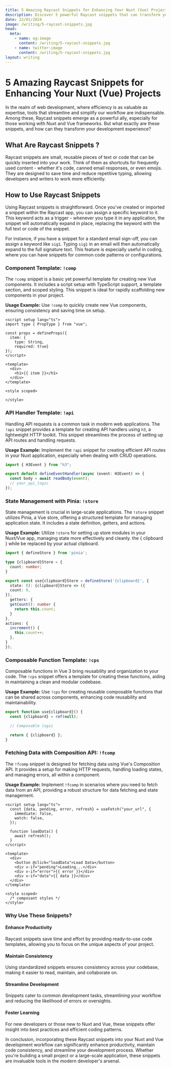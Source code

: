 ```yaml
---
title: 5 Amazing Raycast Snippets for Enhancing Your Nuxt (Vue) Projects
description: Discover 5 powerful Raycast snippets that can transform your Nuxt and Vue development workflow, saving time and enhancing productivity.
date: 22/01/2024
image: /writing/5-raycast-snippets.jpg
head:
  meta:
    - name: og:image
      content: /writing/5-raycast-snippets.jpg
    - name: twitter:image
      content: /writing/5-raycast-snippets.jpg
layout: writing
---
```


# 5 Amazing Raycast Snippets for Enhancing Your Nuxt (Vue) Projects

In the realm of web development, where efficiency is as valuable as expertise, tools that streamline and simplify our
workflow are indispensable. Among these, Raycast snippets emerge as a powerful ally, especially for those working with
Nuxt and Vue frameworks. But what exactly are these snippets, and how can they transform your development experience?

## What Are Raycast Snippets ?

Raycast snippets are small, reusable pieces of text or code that can be quickly inserted into your work. Think of them
as shortcuts for frequently used content - whether it's code, canned email responses, or even emojis. They are designed
to save time and reduce repetitive typing, allowing developers and writers to work more efficiently.

## How to Use Raycast Snippets

Using Raycast snippets is straightforward. Once you've created or imported a snippet within the Raycast app, you can
assign a specific keyword to it. This keyword acts as a trigger - whenever you type it in any application, the snippet
will automatically expand in place, replacing the keyword with the full text or code of the snippet.

For instance, if you have a snippet for a standard email sign-off, you can assign a keyword like `sig1`. Typing `sig1`
in an email will then automatically expand to the full signature text. This feature is especially useful in coding,
where you can have snippets for common code patterns or configurations.

### Component Template: `!comp`

The `!comp` snippet is a basic yet powerful template for creating new Vue components. It includes a script setup with
TypeScript support, a template section, and scoped styling. This snippet is ideal for rapidly scaffolding new components
in your project.

**Usage Example:** Use `!comp` to quickly create new Vue components, ensuring consistency and saving time on setup.

```vue
<script setup lang="ts">
import type { PropType } from "vue";

const props = defineProps({
  item: {
    type: String, 
    required: true}
});
</script>

<template>
  <div>
    <h1>{{ item }}</h1>
  </div>
</template>

<style scoped>

</style>
```

### API Handler Template: `!api`

Handling API requests is a common task in modern web applications. The `!api` snippet provides a template for creating
API handlers using `h3`, a lightweight HTTP toolkit. This snippet streamlines the process of setting up API routes and
handling requests.

**Usage Example:** Implement the `!api` snippet for creating efficient API routes in your Nuxt application, especially
when dealing with CRUD operations.

```ts
import { H3Event } from "h3";

export default defineEventHandler(async (event: H3Event) => {
  const body = await readBody(event);
  // your_api_logic
});
```

### State Management with Pinia: `!store`

State management is crucial in large-scale applications. The `!store` snippet utilizes Pinia, a Vue store, offering a
structured template for managing application state. It includes a state definition, getters, and actions.

**Usage Example:** Utilize `!store` for setting up store modules in your Nuxt/Vue app, managing state more effectively
and cleanly. the { clipboard } while be replaced by your actual clipboard.

```ts
import { defineStore } from 'pinia';

type {clipboard}Store = {
  count: number;
}

export const use{clipboard}Store = defineStore('{clipboard}', {
  state: (): {clipboard}Store => ({
  count: 0,
}),
  getters: {
  getCount(): number {
    return this.count;
  }
},
actions: {
  increment() {
    this.count++;
  },
}
});
```

### Composable Function Template: `!cps`

Composable functions in Vue 3 bring reusability and organization to your code. The `!cps` snippet offers a template for
creating these functions, aiding in maintaining a clean and modular codebase.

**Usage Example:** Use `!cps` for creating reusable composable functions that can be shared across components, enhancing
code reusability and maintainability.

```ts
export function use{clipboard}() {
  const {clipboard} = ref(null);

  // Composable logic

  return { {clipboard} };
}
```

### Fetching Data with Composition API: `!fcomp`

The `!fcomp` snippet is designed for fetching data using Vue's Composition API. It provides a setup for making HTTP
requests, handling loading states, and managing errors, all within a component.

**Usage Example:** Implement `!fcomp` in scenarios where you need to fetch data from an API, providing a robust
structure for data fetching and state management.

```vue
<script setup lang="ts">
  const {data, pending, error, refresh} = useFetch("your_url", {
    immediate: false,
    watch: false,
  });

  function loadData() {
    await refresh();
  }
</script>

<template>
  <div>
    <button @click="loadData">Load Data</button>
    <div v-if="pending">Loading...</div>
    <div v-if="error">{{ error }}</div>
    <div v-if="data">{{ data }}</div>
  </div>
</template>

<style scoped>
  /* composant styles */
</style>
```

### Why Use These Snippets?

#### Enhance Productivity

Raycast snippets save time and effort by providing ready-to-use code templates, allowing you to focus on the unique
aspects of your project.

#### Maintain Consistency

Using standardized snippets ensures consistency across your codebase, making it easier to read, maintain, and
collaborate on.

#### Streamline Development

Snippets cater to common development tasks, streamlining your workflow and reducing the likelihood of errors or
oversights.

#### Foster Learning

For new developers or those new to Nuxt and Vue, these snippets offer insight into best practices and efficient coding
patterns.

In conclusion, incorporating these Raycast snippets into your Nuxt and Vue development workflow can significantly
enhance productivity, maintain code consistency, and streamline your development process. Whether you're building a
small project or a large-scale application, these snippets are invaluable tools in the modern developer's arsenal.
